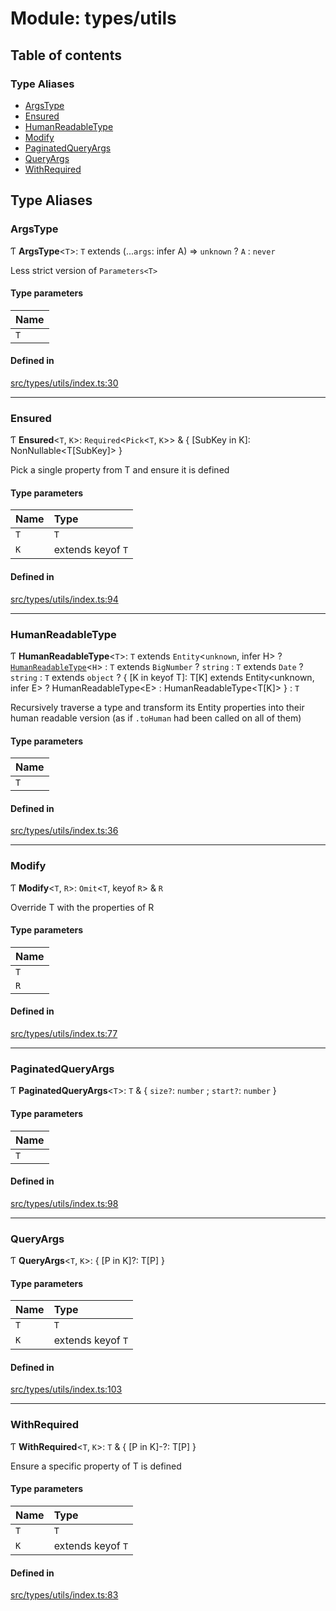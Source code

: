 # Module: types/utils

## Table of contents

### Type Aliases

- [ArgsType](../wiki/types.utils#argstype)
- [Ensured](../wiki/types.utils#ensured)
- [HumanReadableType](../wiki/types.utils#humanreadabletype)
- [Modify](../wiki/types.utils#modify)
- [PaginatedQueryArgs](../wiki/types.utils#paginatedqueryargs)
- [QueryArgs](../wiki/types.utils#queryargs)
- [WithRequired](../wiki/types.utils#withrequired)

## Type Aliases

### ArgsType

Ƭ **ArgsType**<`T`\>: `T` extends (...`args`: infer A) => `unknown` ? `A` : `never`

Less strict version of `Parameters<T>`

#### Type parameters

| Name |
| :------ |
| `T` |

#### Defined in

[src/types/utils/index.ts:30](https://github.com/PolymeshAssociation/polymesh-private-sdk/blob/dd40dc5f/src/types/utils/index.ts#L30)

___

### Ensured

Ƭ **Ensured**<`T`, `K`\>: `Required`<`Pick`<`T`, `K`\>\> & { [SubKey in K]: NonNullable<T[SubKey]\> }

Pick a single property from T and ensure it is defined

#### Type parameters

| Name | Type |
| :------ | :------ |
| `T` | `T` |
| `K` | extends keyof `T` |

#### Defined in

[src/types/utils/index.ts:94](https://github.com/PolymeshAssociation/polymesh-private-sdk/blob/dd40dc5f/src/types/utils/index.ts#L94)

___

### HumanReadableType

Ƭ **HumanReadableType**<`T`\>: `T` extends `Entity`<`unknown`, infer H\> ? [`HumanReadableType`](../wiki/types.utils#humanreadabletype)<`H`\> : `T` extends `BigNumber` ? `string` : `T` extends `Date` ? `string` : `T` extends `object` ? { [K in keyof T]: T[K] extends Entity<unknown, infer E\> ? HumanReadableType<E\> : HumanReadableType<T[K]\> } : `T`

Recursively traverse a type and transform its Entity properties into their
  human readable version (as if `.toHuman` had been called on all of them)

#### Type parameters

| Name |
| :------ |
| `T` |

#### Defined in

[src/types/utils/index.ts:36](https://github.com/PolymeshAssociation/polymesh-private-sdk/blob/dd40dc5f/src/types/utils/index.ts#L36)

___

### Modify

Ƭ **Modify**<`T`, `R`\>: `Omit`<`T`, keyof `R`\> & `R`

Override T with the properties of R

#### Type parameters

| Name |
| :------ |
| `T` |
| `R` |

#### Defined in

[src/types/utils/index.ts:77](https://github.com/PolymeshAssociation/polymesh-private-sdk/blob/dd40dc5f/src/types/utils/index.ts#L77)

___

### PaginatedQueryArgs

Ƭ **PaginatedQueryArgs**<`T`\>: `T` & { `size?`: `number` ; `start?`: `number`  }

#### Type parameters

| Name |
| :------ |
| `T` |

#### Defined in

[src/types/utils/index.ts:98](https://github.com/PolymeshAssociation/polymesh-private-sdk/blob/dd40dc5f/src/types/utils/index.ts#L98)

___

### QueryArgs

Ƭ **QueryArgs**<`T`, `K`\>: { [P in K]?: T[P] }

#### Type parameters

| Name | Type |
| :------ | :------ |
| `T` | `T` |
| `K` | extends keyof `T` |

#### Defined in

[src/types/utils/index.ts:103](https://github.com/PolymeshAssociation/polymesh-private-sdk/blob/dd40dc5f/src/types/utils/index.ts#L103)

___

### WithRequired

Ƭ **WithRequired**<`T`, `K`\>: `T` & { [P in K]-?: T[P] }

Ensure a specific property of T is defined

#### Type parameters

| Name | Type |
| :------ | :------ |
| `T` | `T` |
| `K` | extends keyof `T` |

#### Defined in

[src/types/utils/index.ts:83](https://github.com/PolymeshAssociation/polymesh-private-sdk/blob/dd40dc5f/src/types/utils/index.ts#L83)
